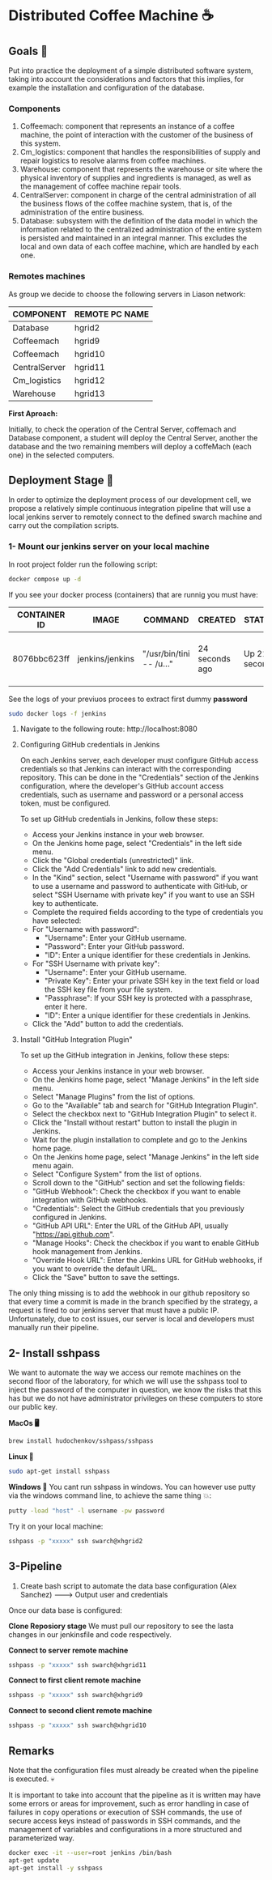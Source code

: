 # Distributed Coffee Machine ☕️

## Goals 🫰
Put into practice the deployment of a simple distributed software system, taking into account the considerations and factors that this implies, for example the installation and configuration of the database.

### Components

1. Coffeemach: component that represents an instance of a coffee machine, the point of interaction with the customer of the business of this system.
2. Cm_logistics: component that handles the responsibilities of supply and repair logistics to resolve alarms from coffee machines.
3. Warehouse: component that represents the warehouse or site where the physical inventory of supplies and ingredients is managed, as well as the management of coffee machine repair tools.
4. CentralServer: component in charge of the central administration of all the business flows of the coffee machine system, that is, of the administration of the entire business.
5. Database: subsystem with the definition of the data model in which the information related to the centralized administration of the entire system is persisted and maintained in an integral manner. This excludes the local and own data of each coffee machine, which are handled by each one.

### Remotes machines

As group we decide to choose the following servers in Liason network:

|COMPONENT  |REMOTE PC NAME| 
|-----------|------------|
|Database   |hgrid2      |
|Coffeemach |hgrid9      |
|Coffeemach |hgrid10     |
|CentralServer|hgrid11   |
|Cm_logistics |hgrid12   |
|Warehouse  |hgrid13     |

**First Aproach:**

Initially, to check the operation of the Central Server, coffemach and Database component, a student will deploy the Central Server, another the database and the two remaining members will deploy a coffeMach (each one) in the selected computers.

## Deployment Stage 🚀

In order to optimize the deployment process of our development cell, we propose a relatively simple continuous integration pipeline that will use a local jenkins server to remotely connect to the defined swarch machine and carry out the compilation scripts.

### 1- Mount our jenkins server on your local machine
In root project folder run the following script:

```bash
docker compose up -d
```
If you see your docker process (containers) that are runnig you must have:

|CONTAINER ID    | IMAGE|   COMMAND  |CREATED|STATUS|PORTS|NAMES|
|----------------|------|------------|-------|------|-----|-----|
8076bbc623ff | jenkins/jenkins | "/usr/bin/tini -- /u…" |  24 seconds ago | Up 21 seconds | 0.0.0.0:8080->8080/tcp, :::8080->8080/tcp, 50000/tcp  | jenkins

See the logs of your previuos procees to extract first dummy **password**

```bash
sudo docker logs -f jenkins
```

1. Navigate to the following route:
    http://localhost:8080

2. Configuring GitHub credentials in Jenkins

    On each Jenkins server, each developer must configure GitHub access credentials so that Jenkins can interact with the corresponding repository. This can be done in the "Credentials" section of the Jenkins configuration, where the developer's GitHub account access credentials, such as username and password or a personal access token, must be configured.

    To set up GitHub credentials in Jenkins, follow these steps:

    - Access your Jenkins instance in your web browser.
    - On the Jenkins home page, select "Credentials" in the left side menu.
    - Click the "Global credentials (unrestricted)" link.
    - Click the "Add Credentials" link to add new credentials.
    - In the "Kind" section, select "Username with password" if you want to use a username and password to      authenticate with GitHub, or select "SSH Username with private key" if you want to use an SSH key to authenticate.
    - Complete the required fields according to the type of credentials you have selected:
    - For "Username with password":
        - "Username": Enter your GitHub username.
        - "Password": Enter your GitHub password.
        - "ID": Enter a unique identifier for these credentials in Jenkins.
    - For "SSH Username with private key":
        - "Username": Enter your GitHub username.
        - "Private Key": Enter your private SSH key in the text field or load the SSH key file from your file system.
        - "Passphrase": If your SSH key is protected with a passphrase, enter it here.
        - "ID": Enter a unique identifier for these credentials in Jenkins.
    - Click the "Add" button to add the credentials.

3. Install "GitHub Integration Plugin"

    To set up the GitHub integration in Jenkins, follow these steps:

    - Access your Jenkins instance in your web browser.
    - On the Jenkins home page, select "Manage Jenkins" in the left side menu.
    - Select "Manage Plugins" from the list of options.
    - Go to the "Available" tab and search for "GitHub Integration Plugin".
    - Select the checkbox next to "GitHub Integration Plugin" to select it.
    - Click the "Install without restart" button to install the plugin in Jenkins.
    -  Wait for the plugin installation to complete and go to the Jenkins home page.
    - On the Jenkins home page, select "Manage Jenkins" in the left side menu again.
    - Select "Configure System" from the list of options. 
    - Scroll down to the "GitHub" section and set the following fields:
    - "GitHub Webhook": Check the checkbox if you want to enable integration with GitHub webhooks.
    - "Credentials": Select the GitHub credentials that you previously configured in Jenkins.
    - "GitHub API URL": Enter the URL of the GitHub API, usually "https://api.github.com".
    - "Manage Hooks": Check the checkbox if you want to enable GitHub hook management from Jenkins.
    - "Override Hook URL": Enter the Jenkins URL for GitHub webhooks, if you want to override the default URL.
    - Click the "Save" button to save the settings.

The only thing missing is to add the webhook in our github repository so that every time a commit is made in the branch specified by the strategy, a request is fired to our jenkins server that must have a public IP. Unfortunately, due to cost issues, our server is local and developers must manually run their pipeline.

## 2- Install sshpass

We want to automate the way we access our remote machines on the second floor of the laboratory, for which we will use the sshpass tool to inject the password of the computer in question, we know the risks that this has but we do not have administrator privileges on these computers to store our public key.

**MacOs 🖥️**
```bash
brew install hudochenkov/sshpass/sshpass
```

**Linux 🐧**
```bash
sudo apt-get install sshpass
```

**Windows 🥹**
You cant run sshpass in windows. You can however use putty via the windows command line, to achieve the same thing 💥:

```bash
putty -load "host" -l username -pw password
```

Try it on your local machine:

```bash
sshpass -p "xxxxx" ssh swarch@xhgrid2
```

## 3-Pipeline

1. Create bash script to automate the data base configuration (Alex Sanchez) ---> Output user and credentials

Once our data base is configured:

**Clone Reposiory stage**
We must pull our repository to see the lasta changes in our jenkinsfile and code respectively.

**Connect to server remote machine**
```bash
sshpass -p "xxxxx" ssh swarch@xhgrid11
```

**Connect to first client remote machine**
```bash
sshpass -p "xxxxx" ssh swarch@xhgrid9
```

**Connect to second client remote machine**
```bash
sshpass -p "xxxxx" ssh swarch@xhgrid10
```

## Remarks
Note that the configuration files must already be created when the pipeline is executed. 💀

It is important to take into account that the pipeline as it is written may have some errors or areas for improvement, such as error handling in case of failures in copy operations or execution of SSH commands, the use of secure access keys instead of passwords in SSH commands, and the management of variables and configurations in a more structured and parameterized way.

```bash
docker exec -it --user=root jenkins /bin/bash
apt-get update
apt-get install -y sshpass
```